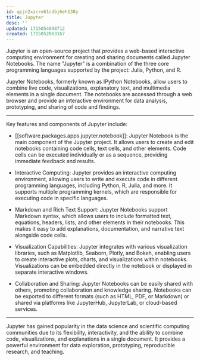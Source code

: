 ```yaml
---
id: qzjn2xzcrm61cdbj6eh138y
title: Jupyter
desc: ''
updated: 1715054098712
created: 1715052063167
---
```


Jupyter is an open-source project that provides a web-based interactive computing environment for creating and sharing documents called Jupyter Notebooks. The name "Jupyter" is a combination of the three core programming languages supported by the project: Julia, Python, and R.

Jupyter Notebooks, formerly known as IPython Notebooks, allow users to combine live code, visualizations, explanatory text, and multimedia elements in a single document. The notebooks are accessed through a web browser and provide an interactive environment for data analysis, prototyping, and sharing of code and findings.

---

Key features and components of Jupyter include:

- [[software.packages.apps.jupyter.notebook]]: Jupyter Notebook is the main component of the Jupyter project. It allows users to create and edit notebooks containing code cells, text cells, and other elements. Code cells can be executed individually or as a sequence, providing immediate feedback and results.

- Interactive Computing: Jupyter provides an interactive computing environment, allowing users to write and execute code in different programming languages, including Python, R, Julia, and more. It supports multiple programming kernels, which are responsible for executing code in specific languages.

- Markdown and Rich Text Support: Jupyter Notebooks support Markdown syntax, which allows users to include formatted text, equations, headers, lists, and other elements in their notebooks. This makes it easy to add explanations, documentation, and narrative text alongside code cells.

- Visualization Capabilities: Jupyter integrates with various visualization libraries, such as Matplotlib, Seaborn, Plotly, and Bokeh, enabling users to create interactive plots, charts, and visualizations within notebooks. Visualizations can be embedded directly in the notebook or displayed in separate interactive windows.

- Collaboration and Sharing: Jupyter Notebooks can be easily shared with others, promoting collaboration and knowledge sharing. Notebooks can be exported to different formats (such as HTML, PDF, or Markdown) or shared via platforms like JupyterHub, JupyterLab, or cloud-based services.

---

Jupyter has gained popularity in the data science and scientific computing communities due to its flexibility, interactivity, and the ability to combine code, visualizations, and explanations in a single document. It provides a powerful environment for data exploration, prototyping, reproducible research, and teaching.